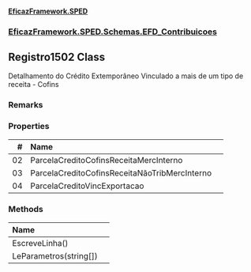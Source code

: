 #### [EficazFramework.SPED](EficazFrameworkSPED.md 'EficazFramework SPED')
### [EficazFramework.SPED.Schemas.EFD_Contribuicoes](EficazFramework.SPED.Schemas.EFD_Contribuicoes.md 'EficazFramework.SPED.Schemas.EFD_Contribuicoes')

## Registro1502 Class

Detalhamento do Crédito Extemporâneo Vinculado a mais de um tipo de receita - Cofins

### Remarks
### Properties

| # | Name | |
| ---: | :--- | :--- |
| 02 | ParcelaCreditoCofinsReceitaMercInterno |  |
| 03 | ParcelaCreditoCofinsReceitaNãoTribMercInterno |  |
| 04 | ParcelaCreditoVincExportacao |  |
### Methods

| Name | |
| :--- | :--- |
| EscreveLinha() |  |
| LeParametros(string[]) |  |
